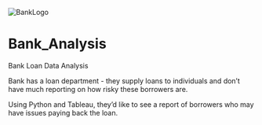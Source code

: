![BankLogo](BlogMe%2BLogo.png "Banklogo")

# Bank_Analysis
Bank Loan Data Analysis

Bank has a loan department - they supply loans to individuals and don’t have much reporting on how risky these
borrowers are.

Using Python and Tableau, they’d like to see a report of borrowers who may have issues paying back the loan.

